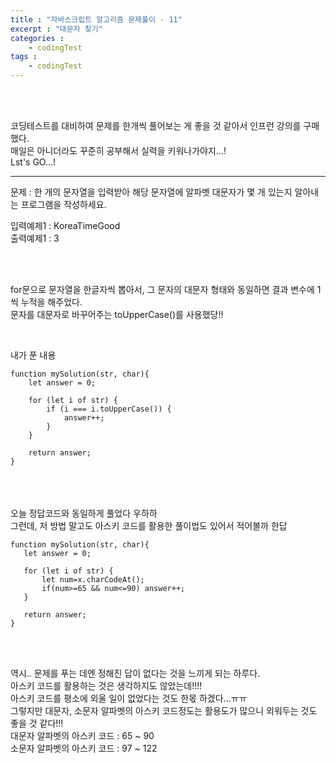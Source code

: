 ```yaml
---
title : "자바스크립트 알고리즘 문제풀이 - 11"
excerpt : "대문자 찾기"
categories : 
    - codingTest
tags : 
    - codingTest
---
```



<br><br> 

코딩테스트를 대비하여 문제를 한개씩 풀어보는 게 좋을 것 같아서 인프런 강의를 구매했다.  
매일은 아니더라도 꾸준히 공부해서 실력을 키워나가야지...!  
Lst's GO...!  

---
문제 : 한 개의 문자열을 입력받아 해당 문자열에 알파벳 대문자가 몇 개 있는지 알아내는 프로그램을 작성하세요.  
 

입력예제1 : KoreaTimeGood      
출력예제1 : 3      

<br><br>

for문으로 문자열을 한글자씩 뽑아서, 그 문자의 대문자 형태와 동일하면 결과 변수에 1씩 누적을 해주었다.  
문자를 대문자로 바꾸어주는 toUpperCase()를 사용했당!!  



<br>

내가 푼 내용  

```
function mySolution(str, char){
    let answer = 0;

    for (let i of str) {
        if (i === i.toUpperCase()) {
            answer++;
        }
    }

    return answer;
}
```   

<br><br>   
 오늘 정답코드와 동일하게 풀었다 우하하  
 그런데, 저 방법 말고도 아스키 코드를 활용한 풀이법도 있어서 적어볼까 한답  

 ```
function mySolution(str, char){
    let answer = 0;

    for (let i of str) {
        let num=x.charCodeAt();
        if(num>=65 && num<=90) answer++;
    }

    return answer;
}
```   

<br><br>   

역시.. 문제를 푸는 데엔 정해진 답이 없다는 것을 느끼게 되는 하루다.  
아스키 코드를 활용하는 것은 생각하지도 않았는데!!!!  
아스키 코드를 평소에 외울 일이 없었다는 것도 한몫 하겠다...ㅠㅠ  
그렇지만 대문자, 소문자 알파벳의 아스키 코드정도는 활용도가 많으니 외워두는 것도 좋을 것 같다!!!  
대문자 알파벳의 아스키 코드 : 65 ~ 90  
소문자 알파벳의 아스키 코드 : 97 ~ 122
<br><br>   





